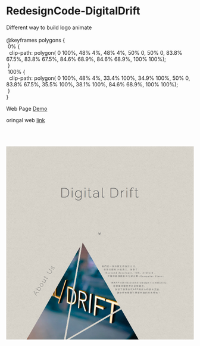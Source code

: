 # RedesignCode-DigitalDrift

<html>

Different way to build logo animate<br/><br/>
@keyframes polygons {<br/>
&nbsp;0% {<br/>
&nbsp;&nbsp;clip-path: polygon( 0 100%, 48% 4%, 48% 4%, 50% 0, 50% 0, 83.8% 67.5%, 83.8% 67.5%, 84.6% 68.9%, 84.6% 68.9%, 100% 100%);<br/>
&nbsp;}<br/>
&nbsp;100% {<br/>
&nbsp;&nbsp;clip-path: polygon( 0 100%, 48% 4%, 33.4% 100%, 34.9% 100%, 50% 0, 83.8% 67.5%, 35.5% 100%, 38.1% 100%, 84.6% 68.9%, 100% 100%);<br/>
&nbsp;}<br/>
}<br/>


Web Page <a href="http://htmlpreview.github.io/?https://github.com/tyrionchiang/RedesignCode-DigitalDrift/blob/master/index.html">Demo</a>

oringal web <a href="http://www.ddrift.com/#about">link</a>


<br/><br/>

</html>

![Example](https://github.com/tyrionchiang/RedesignCode-DigitalDrift/blob/master/img/ddriftPageScreenShot.jpg)
